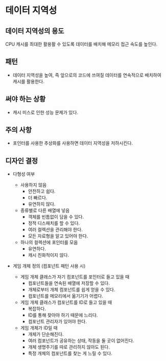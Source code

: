 # 데이터 지역성
## 데이터 지역성의 용도
CPU 캐시를 최대한 활용활 수 있도록 데이터를 배치해 메모리 접근 속도를 높인다.

## 패턴
* 데이터 지역성을 높여, 즉 앞으로의 코드에 쓰여질 데이터를 연속적으로 배치하여 캐시를 활용한다.

## 써야 하는 상황
* 캐시 미스로 인한 성능 문제가 있다.

## 주의 사항
* 포인터를 사용한 추상화를 사용하면 데이터 지역성을 저하시킨다.

## 디자인 결정
* 다형성 여부
    * 사용하지 않음
        * 안전하고 쉽다.
        * 더 빠르다.
        * 유연하지 않다.
    * 종류별로 다른 배열에 넣음
        * 객체를 빈틈없이 담을 수 있다.
        * 정적 디스패치를 할 수 있다.
        * 여러 컬렉션을 관리해야 한다.
        * 모든 자료형을 알고 있어야 한다.
    * 하나의 컬렉션에 포인터를 모음
        * 유연하다.
        * 캐시 친화적이지 않다.

* 게임 개체 정의 (컴포넌트 패턴 사용 시)
    * 게임 개체 클래스가 자기 컴포넌트를 포인터로 들고 있을 때
        * 컴포넌트들을 연속된 배열에 저장할 수 있다.
        * 개체로부터 개체 컴포넌트를 쉽게 얻을 수 있다.
        * 컴포넌트를 메모리에서 옮기기가 어렵다.
    * 게임 개체 클래스가 컴포넌트를 ID로 들고 있을 때
        * 복잡하다.
        * ID를 통해 찾아야 하기 때문에 느리다.
        * 컴포넌트 관리자가 있어야 한다.
    * 게임 개체가 ID일 때
        * 개체가 단순해진다.
        * 여러 컴포넌트가 공유하는 상태, 작동을 둘 곳이 없어진다.
        * 개체 생명주기를 따로 관리하지 않아도 된다.
        * 특정 개체의 컴포넌트를 찾는 게 느릴 수 있다.